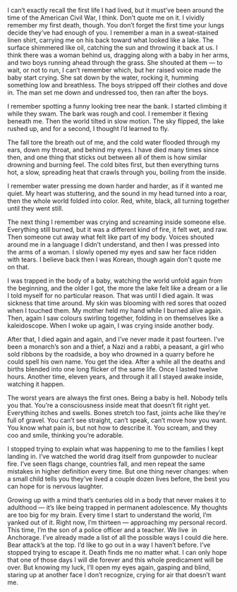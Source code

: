 I can’t exactly recall the first life I had lived, but it must’ve been around the time of the American Civil War, I think. Don’t quote me on it. I vividly remember my first death, though. You don’t forget the first time your lungs decide they’ve had enough of you. I remember a man in a sweat-stained linen shirt, carrying me on his back toward what looked like a lake. The surface shimmered like oil, catching the sun and throwing it back at us. I think there was a woman behind us, dragging along with a baby in her arms, and two boys running ahead through the grass. She shouted at them — to wait, or not to run, I can’t remember which, but her raised voice made the baby start crying. She sat down by the water, rocking it, humming something low and breathless. The boys stripped off their clothes and dove in. The man set me down and undressed too, then ran after the boys. 

I remember spotting a funny looking tree near the bank. I started climbing it while they swam. The bark was rough and cool. I remember it flexing beneath me. Then the world tilted in slow motion. The sky flipped, the lake rushed up, and for a second, I thought I’d learned to fly. 

The fall tore the breath out of me, and the cold water flooded through my ears, down my throat, and behind my eyes. I have died many times since then, and one thing that sticks out between all of them is how similar drowning and burning feel. The cold bites first, but then everything turns hot, a slow, spreading heat that crawls through you, boiling from the inside.

I remember water pressing me down harder and harder, as if it wanted me quiet. My heart was stuttering, and the sound in my head turned into a roar, then the whole world folded into color. Red, white, black, all turning together until they went still. 

The next thing I remember was crying and screaming inside someone else. Everything still burned, but it was a different kind of fire, it felt wet, and raw. Then someone cut away what felt like part of my body. Voices shouted around me in a language I didn’t understand, and then I was pressed into the arms of a woman. I slowly opened my eyes and saw her face ridden with tears. I believe back then I was Korean, though again don't quote me on that. 

I was trapped in the body of a baby, watching the world unfold again from the beginning, and the older I got, the more the lake felt like a dream or a lie I told myself for no particular reason. That was until I died again. It was sickness that time around. My skin was blooming with red sores that oozed when I touched them. My mother held my hand while I burned alive again. Then, again I saw colours swirling together, folding in on themselves like a kaleidoscope. When I woke up again, I was crying inside another body. 

After that, I died again and again, and I’ve never made it past fourteen. I’ve been a monarch’s son and a thief, a Nazi and a rabbi, a peasant, a girl who sold ribbons by the roadside, a boy who drowned in a quarry before he could spell his own name. You get the idea. After a while all the deaths and births blended into one long flicker of the same life. Once I lasted twelve hours. Another time, eleven years, and through it all I stayed awake inside, watching it happen.

The worst years are always the first ones. Being a baby is hell. Nobody tells you that. You’re a consciousness inside meat that doesn’t fit right yet. Everything itches and swells. Bones stretch too fast, joints ache like they’re full of gravel. You can’t see straight, can’t speak, can’t move how you want. You know what pain is, but not how to describe it. You scream, and they coo and smile, thinking you’re adorable. 

I stopped trying to explain what was happening to me to the families I kept landing in. I’ve watched the world drag itself from gunpowder to nuclear fire. I’ve seen flags change, countries fall, and men repeat the same mistakes in higher definition every time. But one thing never changes: when a small child tells you they’ve lived a couple dozen lives before, the best you can hope for is nervous laughter.

Growing up with a mind that’s centuries old in a body that never makes it to adulthood — it’s like being trapped in permanent adolescence. My thoughts are too big for my brain. Every time I start to understand the world, I’m yanked out of it. Right now, I’m thirteen — approaching my personal record. This time, I’m the son of a police officer and a teacher. We live  in Anchorage. I’ve already made a list of all the possible ways I could die here. Bear attack’s at the top. I’d like to go out in a way I haven’t before. I’ve stopped trying to escape it. Death finds me no matter what. I can only hope that one of those days I will die forever and this whole predicament will be over. But knowing my luck, I’ll open my eyes again, gasping and blind, staring up at another face I don’t recognize, crying for air that doesn’t want me.